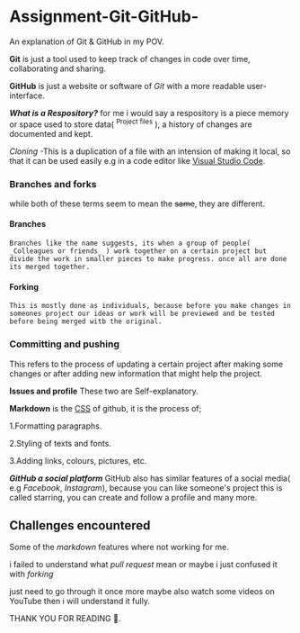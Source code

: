 # Assignment-Git-GitHub-
An explanation of Git &amp; GitHub in my POV. 

**Git** is just a tool used to keep track of changes in code over time, collaborating and sharing. 

**GitHub** is just a website or software of _Git_ with a more readable user-interface.

_**What is a Respository?**_ for me i would say a respository is a piece memory or space used to store data( <sup>Project files</sup> ), a history of changes are documented and kept. 

*Cloning*
	-This is a duplication of a file with an intension of making it local, so that it can be used easily e.g in a code 
editor like [Visual Studio Code](https://code.visualstudio.com/).

### Branches and forks
while both of these terms seem to mean the ~~same~~, they are different. 
#### Branches
	Branches like the name suggests, its when a group of people( _Colleagues or friends_ ) work together on a certain project but divide the work in smaller pieces to make progress. once all are done its merged together. 
#### Forking
	This is mostly done as individuals, because before you make changes in someones project our ideas or work will be previewed and be tested before being merged witb the original. 
### Committing and pushing
This refers to the process of updating a certain project after making some changes or after adding new information that might help the project. 

**Issues and profile** These two are Self-explanatory. 

**Markdown** is the [CSS](https://en.m.wikipedia.org/wiki/CSS) of github, it is the process of;

1.Formatting paragraphs. 

2.Styling of texts and fonts. 

3.Adding links, colours, pictures, etc. 

 ***GitHub a social platform*** GitHub also has similar features of a social media( e.g *Facebook*, *Instagram*), because you can like someone's project this is called starring, you can create and follow a profile and many more. 

## Challenges encountered 
Some of the *markdown* features where not working for me. 

i failed to understand what *pull request* mean or maybe i just confused it with *forking*

just need to go through it once more maybe also watch some videos on YouTube then i will understand it fully. 

<!-- Am ready for the critics XD -->

THANK YOU FOR READING 📖. 

